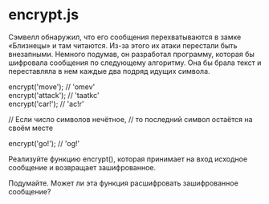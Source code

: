 # encrypt.js #

Сэмвелл обнаружил, что его сообщения перехватываются в замке «Близнецы» и там читаются. Из-за этого их атаки перестали быть внезапными. Немного подумав, он разработал программу, которая бы шифровала сообщения по следующему алгоритму. Она бы брала текст и переставляла в нем каждые два подряд идущих символа.

encrypt('move');   // 'omev'  
encrypt('attack'); // 'taatkc'  
encrypt('car!'); // 'ac!r'  
 
// Если число символов нечётное,
// то последний символ остаётся на своём месте

encrypt('go!'); // 'og!'  

Реализуйте функцию encrypt(), которая принимает на вход исходное сообщение и возвращает зашифрованное.

Подумайте. Может ли эта функция расшифровать зашифрованное сообщение?